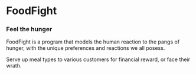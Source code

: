 # FoodFight

### Feel the hunger

FoodFight is a program that models the human reaction to the pangs of hunger, with the unique preferences and reactions we all posess. 

Serve up meal types to various customers for financial reward, or face their wrath.   
